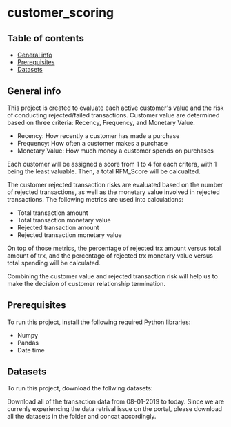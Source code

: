 # customer_scoring

## Table of contents
* [General info](#general-info)
* [Prerequisites](#prerequisites)
* [Datasets](#datasets)

## General info
This project is created to evaluate each active customer's value and the risk of conducting rejected/failed transactions. Customer value are determined based on three criteria: Recency, Frequency, and Monetary Value. 

- Recency: How recently a customer has made a purchase
- Frequency: How often a customer makes a purchase
- Monetary Value: How much money a customer spends on purchases

Each customer will be assigned a score from 1 to 4 for each critera, with 1 being the least valuable. Then, a total RFM_Score will be calcualted.

The customer rejected transaction risks are evaluated based on the number of rejected transactions, as well as the monetary value involved in rejected transactions. The following metrics are used into calculations:

- Total transaction amount
- Total transaction monetary value
- Rejected transaction amount
- Rejected transaction monetary value

On top of those metrics, the percentage of rejected trx amount versus total amount of trx, and the percentage of rejected trx monetary value versus total spending will be calculated. 

Combining the customer value and rejected transaction risk will help us to make the decision of customer relationship termination. 
	
## Prerequisites
To run this project, install the following required Python libraries:

- Numpy
- Pandas
- Date time
	
## Datasets
To run this project, download the follwing datasets:

Download all of the transaction data from 08-01-2019 to today. Since we are currenly experiencing the data retrival issue on the portal, please download all the datasets in the folder and concat accordingly. 
